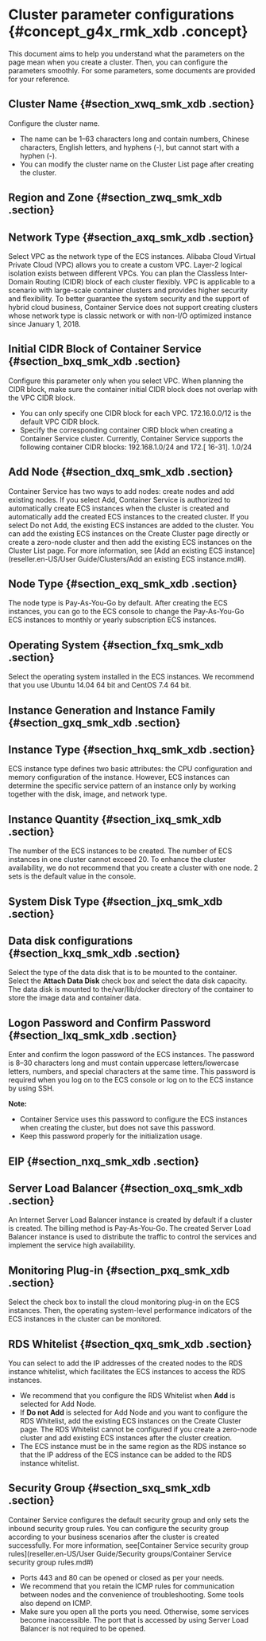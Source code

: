 # Cluster parameter configurations {#concept_g4x_rmk_xdb .concept}

This document aims to help you understand what the parameters on the page mean when you create a cluster. Then, you can configure the parameters smoothly. For some parameters, some documents are provided for your reference.

## Cluster Name {#section_xwq_smk_xdb .section}

Configure the cluster name.

-   The name can be 1–63 characters long and contain numbers, Chinese characters, English letters, and hyphens \(-\), but cannot start with a hyphen \(-\).
-   You can modify the cluster name on the Cluster List page after creating the cluster.

## Region and Zone {#section_zwq_smk_xdb .section}

## Network Type {#section_axq_smk_xdb .section}

Select VPC as the network type of the ECS instances. Alibaba Cloud Virtual Private Cloud \(VPC\) allows you to create a custom VPC. Layer-2 logical isolation exists between different VPCs. You can plan the Classless Inter-Domain Routing \(CIDR\) block of each cluster flexibly. VPC is applicable to a scenario with large-scale container clusters and provides higher security and flexibility. To better guarantee the system security and the support of hybrid cloud business, Container Service does not support creating clusters whose network type is classic network or with non-I/O optimized instance since January 1, 2018.

## Initial CIDR Block of Container Service {#section_bxq_smk_xdb .section}

Configure this parameter only when you select VPC. When planning the CIDR block, make sure the container initial CIDR block does not overlap with the VPC CIDR block.

-   You can only specify one CIDR block for each VPC. 172.16.0.0/12 is the default VPC CIDR block.
-   Specify the corresponding container CIRD block when creating a Container Service cluster. Currently, Container Service supports the following container CIDR blocks: 192.168.1.0/24 and 172.\[ 16-31\]. 1.0/24

## Add Node {#section_dxq_smk_xdb .section}

Container Service has two ways to add nodes: create nodes and add existing nodes. If you select Add, Container Service is authorized to automatically create ECS instances when the cluster is created and automatically add the created ECS instances to the created cluster. If you select Do not Add, the existing ECS instances are added to the cluster. You can add the existing ECS instances on the Create Cluster page directly or create a zero-node cluster and then add the existing ECS instances on the Cluster List page. For more information, see [Add an existing ECS instance](reseller.en-US/User Guide/Clusters/Add an existing ECS instance.md#).

## Node Type {#section_exq_smk_xdb .section}

The node type is Pay-As-You-Go by default. After creating the ECS instances, you can go to the ECS console to change the Pay-As-You-Go ECS instances to monthly or yearly subscription ECS instances.

## Operating System {#section_fxq_smk_xdb .section}

Select the operating system installed in the ECS instances. We recommend that you use Ubuntu 14.04 64 bit and CentOS 7.4 64 bit.

## Instance Generation and Instance Family {#section_gxq_smk_xdb .section}

## Instance Type {#section_hxq_smk_xdb .section}

ECS instance type defines two basic attributes: the CPU configuration and memory configuration of the instance. However, ECS instances can determine the specific service pattern of an instance only by working together with the disk, image, and network type.

## Instance Quantity {#section_ixq_smk_xdb .section}

The number of the ECS instances to be created. The number of ECS instances in one cluster cannot exceed 20. To enhance the cluster availability, we do not recommend that you create a cluster with one node. 2 sets is the default value in the console.

## System Disk Type {#section_jxq_smk_xdb .section}

## Data disk configurations {#section_kxq_smk_xdb .section}

Select the type of the data disk that is to be mounted to the container. Select the **Attach Data Disk** check box and select the data disk capacity. The data disk is mounted to the/var/lib/docker directory of the container to store the image data and container data.

## Logon Password and Confirm Password {#section_lxq_smk_xdb .section}

Enter and confirm the logon password of the ECS instances. The password is 8–30 characters long and must contain uppercase letters/lowercase letters, numbers, and special characters at the same time. This password is required when you log on to the ECS console or log on to the ECS instance by using SSH.

**Note:** 

-   Container Service uses this password to configure the ECS instances when creating the cluster, but does not save this password.
-   Keep this password properly for the initialization usage.

## EIP {#section_nxq_smk_xdb .section}

## Server Load Balancer {#section_oxq_smk_xdb .section}

An Internet Server Load Balancer instance is created by default if a cluster is created. The billing method is Pay-As-You-Go. The created Server Load Balancer instance is used to distribute the traffic to control the services and implement the service high availability.

## Monitoring Plug-in {#section_pxq_smk_xdb .section}

Select the check box to install the cloud monitoring plug-in on the ECS instances. Then, the operating system-level performance indicators of the ECS instances in the cluster can be monitored.

## RDS Whitelist {#section_qxq_smk_xdb .section}

You can select to add the IP addresses of the created nodes to the RDS instance whitelist, which facilitates the ECS instances to access the RDS instances.

-   We recommend that you configure the RDS Whitelist when **Add** is selected for Add Node.
-   If **Do not Add** is selected for Add Node and you want to configure the RDS Whitelist, add the existing ECS instances on the Create Cluster page. The RDS Whitelist cannot be configured if you create a zero-node cluster and add existing ECS instances after the cluster creation.
-   The ECS instance must be in the same region as the RDS instance so that the IP address of the ECS instance can be added to the RDS instance whitelist.

## Security Group {#section_sxq_smk_xdb .section}

Container Service configures the default security group and only sets the inbound security group rules. You can configure the security group according to your business scenarios after the cluster is created successfully. For more information, see[Container Service security group rules](reseller.en-US/User Guide/Security groups/Container Service security group rules.md#)

-   Ports 443 and 80 can be opened or closed as per your needs.
-   We recommend that you retain the ICMP rules for communication between nodes and the convenience of troubleshooting. Some tools also depend on ICMP.
-   Make sure you open all the ports you need. Otherwise, some services become inaccessible. The port that is accessed by using Server Load Balancer is not required to be opened.

